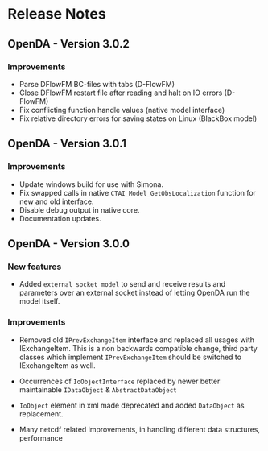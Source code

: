 Release Notes
=============

OpenDA - Version 3.0.2
----------------------

### Improvements

-   Parse DFlowFM BC-files with tabs (D-FlowFM)
-   Close DFlowFM restart file after reading and halt on IO errors (D-FlowFM)
-   Fix conflicting function handle values (native model interface)
-   Fix relative directory errors for saving states on Linux (BlackBox model)

OpenDA - Version 3.0.1
----------------------

### Improvements

-   Update windows build for use with Simona.
-   Fix swapped calls in native `CTAI_Model_GetObsLocalization` function for new and old interface.
-   Disable debug output in native core.
-   Documentation updates.

OpenDA - Version 3.0.0
----------------------

### New features

-   Added `external_socket_model` to send and receive results and
    parameters over an external socket instead of letting OpenDA run the
    model itself.

### Improvements

-   Removed old `IPrevExchangeItem` interface and replaced all usages with
    IExchangeItem. This is a non backwards compatible change, third
    party classes which implement `IPrevExchangeItem` should be switched
    to IExchangeItem as well.

-   Occurrences of `IoObjectInterface` replaced by newer better
    maintainable `IDataObject` & `AbstractDataObject`

-   `IoObject` element in xml made deprecated and added `DataObject` as
    replacement.

-   Many netcdf related improvements, in handling different data
    structures, performance

